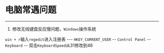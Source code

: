 # 电脑常遇问题

---

1. 修改无线键盘反应慢问题，`Windows`操作系统

`win + r`输入`regedit`进入注册表  ---  `HKEY_CURRENT_USER`  --  `Control Panel`  --  `Keyboard`  --  双击`KeyboardSpeed`从31修改到46

